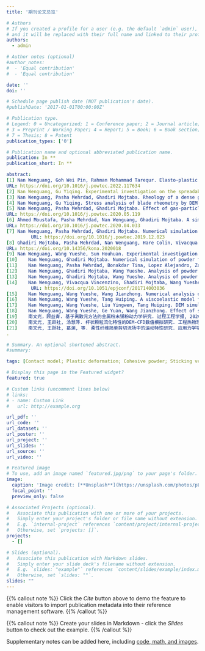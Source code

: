 ```yaml
---
title: '期刊论文总览'

# Authors
# If you created a profile for a user (e.g. the default `admin` user), write the username (folder name) here
# and it will be replaced with their full name and linked to their profile.
authors:
  - admin

# Author notes (optional)
#author_notes:
#  - 'Equal contribution'
#  - 'Equal contribution'

date: ''
doi: ''

# Schedule page publish date (NOT publication's date).
#publishDate: '2017-01-01T00:00:00Z'

# Publication type.
# Legend: 0 = Uncategorized; 1 = Conference paper; 2 = Journal article;
# 3 = Preprint / Working Paper; 4 = Report; 5 = Book; 6 = Book section;
# 7 = Thesis; 8 = Patent
publication_types: ['0']

# Publication name and optional abbreviated publication name.
publication: In **
publication_short: In **

abstract: 
[1]	Nan Wenguang, Goh Wei Pin, Rahman Mohammad Tarequr. Elasto-plastic and adhesive contact: An improved linear model and its application. Powder Technology, 2022, 407: 117634.     
URL: https://doi.org/10.1016/j.powtec.2022.117634
[2]	Nan Wenguang, Gu Yiqing. Experimental investigation on the spreadability of cohesive and frictional powder. Advanced Powder Technology, 2022, 33:103466.     URL: https://doi.org/10.1016/j.apt.2022.103466
[3]	Nan Wenguang, Pasha Mehrdad, Ghadiri Mojtaba. Rheology of a dense granular bed penetrated by a rotating impeller. Powder Technology, 2021, 386: 60-69.     URL: https://doi.org/10.1016/j.powtec.2021.03.029
[4]	Nan Wenguang, Gu Yiqing. Stress analysis of blade rheometry by DEM simulations. Powder Technology, 2020, 376: 332-341.     URL: https://doi.org/10.1016/j.powtec.2020.08.026
[5]	Nan Wenguang, Pasha Mehrdad, Ghadiri Mojtaba. Effect of gas-particle interaction on roller spreading process in additive manufacturing. Powder Technology, 2020, 372: 466-476. 
URL: https://doi.org/10.1016/j.powtec.2020.05.119
[6]	Ahmed Moustafa, Pasha Mehrdad, Nan Wenguang, Ghadiri Mojtaba. A simple method for assessing powder spreadability for additive manufacturing. Powder Technology, 2020, 367: 671-679.     
URL: https://doi.org/10.1016/j.powtec.2020.04.033
[7]	Nan Wenguang, Pasha Mehrdad, Ghadiri Mojtaba. Numerical simulation of particle flow and segregation during roller spreading process in additive manufacturing. Powder Technology, 2020, 364: 811-821. 
         URL: https://doi.org/10.1016/j.powtec.2019.12.023
[8]	Ghadiri Mojtaba, Pasha Mehrdad, Nan Wenguang, Hare Colin, Vivacqua Vincenzino, Zafar Umair, Nezamabadi Saeid, Lopez Alejandro, Pasha Massih, Nadimi Sadegh. Cohesive powder flow: Trends and challenges in characterisation and analysis. KONA Powder and Particle Journal, 2020, 37: 3-18.        
URL: https://doi.org/10.14356/kona.2020018
[9]	Nan Wenguang, Wang Yueshe, Sun Houhuan. Experimental investigation on the packed bed of rodlike particles. Advanced Powder Technology, 2019, 30: 2541-2547.     URL: https://doi.org/10.1016/j.apt.2019.07.034
[10]	Nan Wenguang, Ghadiri Mojtaba. Numerical simulation of powder flow during spreading in additive manufacturing. Powder Technology, 2019, 342: 801-807.     URL: https://doi.org/10.1016/j.powtec.2018.10.056
[11]	Nan Wenguang, Pasha Mehrdad, Bonakdar Tina, Lopez Alejandro, Zafar Umair, Nadimi Sadegh, Ghadiri Mojtaba. Jamming during particle spreading in additive manufacturing. Powder Technology, 2018, 338: 253-262.  Google Scholar被引次数超过100.      URL: https://doi.org/10.1016/j.powtec.2018.07.030
[12]	Nan Wenguang, Ghadiri Mojtaba, Wang Yueshe. Analysis of powder rheometry of FT4: Effect of particle shape. Chemical Engineering Science, 2017, 173: 374-383.     URL: https://doi.org/10.1016/j.ces.2017.08.004
[13]	Nan Wenguang, Ghadiri Mojtaba, Wang Yueshe. Analysis of powder rheometry of FT4: Effect of air flow. Chemical Engineering Science, 2017, 162: 141-151.     URL: https://doi.org/10.1016/j.ces.2017.01.002
[14]	Nan Wenguang, Vivacqua Vincenzino, Ghadiri Mojtaba, Wang Yueshe. Numerical analysis of air effect on the powder flow dynamics in the FT4 powder rheometer. EPJ Web of Conferences, 2017, 140: 03036.  
         URL: https://doi.org/10.1051/epjconf/201714003036
[15]	Nan Wenguang, Wang Yueshe, Wang Jianzhong. Numerical analysis on the fluidization dynamics of rodlike particles. Advanced Powder Technology, 2016, 27: 2265-2276.     URL: https://doi.org/10.1016/j.apt.2016.08.015 
[16]	Nan Wenguang, Wang Yueshe, Tang Huiping. A viscoelastic model for flexible fibers with material damping. Powder Technology, 2015, 276: 175-182.     URL: https://doi.org/10.1016/j.powtec.2015.02.037
[17]	Nan Wenguang, Wang Yueshe, Liu Yingwen, Tang Huiping. DEM simulation of the packing of rodlike particles. Advanced Powder Technology, 2015, 26: 527-536.      URL: https://doi.org/10.1016/j.apt.2014.12.012
[18]	Nan Wenguang, Wang Yueshe, Ge Yuan, Wang Jianzhong. Effect of shape parameters of fiber on the packing structure. Powder Technology, 2014, 261: 210-218.     URL: https://doi.org/10.1016/j.powtec.2014.04.048
[19]	南文光，顾益青. 基于离散元方法的金属粉末铺粉动力学研究. 过程工程学报, 2020, 20(11): 1313-1320.
[20]	南文光, 王跃社, 汤慧萍. 杆状颗粒流化特性的DEM-CFD数值模拟研究. 工程热物理学报, 2015, 36(09): 1942-1946.
[21]	南文光, 王跃社, 葛渊, 等. 柔性纤维简单剪切流场中的运动特性研究. 应用力学学报, 2014, 31(05): 727-733.
.

# Summary. An optional shortened abstract.
#summary: 

tags: [Contact model; Plastic deformation; Cohesive powder; Sticking velocity; DEM; Flowability]

# Display this page in the Featured widget?
featured: true

# Custom links (uncomment lines below)
# links:
# - name: Custom Link
#   url: http://example.org

url_pdf: ''
url_code: ''
url_dataset: ''
url_poster: ''
url_project: ''
url_slides: ''
url_source: ''
url_video: ''

# Featured image
# To use, add an image named `featured.jpg/png` to your page's folder.
image:
  caption: 'Image credit: [**Unsplash**](https://unsplash.com/photos/pLCdAaMFLTE)'
  focal_point: ''
  preview_only: false

# Associated Projects (optional).
#   Associate this publication with one or more of your projects.
#   Simply enter your project's folder or file name without extension.
#   E.g. `internal-project` references `content/project/internal-project/index.md`.
#   Otherwise, set `projects: []`.
projects:
  - []

# Slides (optional).
#   Associate this publication with Markdown slides.
#   Simply enter your slide deck's filename without extension.
#   E.g. `slides: "example"` references `content/slides/example/index.md`.
#   Otherwise, set `slides: ""`.
slides: ""
---
```


{{% callout note %}}
Click the _Cite_ button above to demo the feature to enable visitors to import publication metadata into their reference management software.
{{% /callout %}}

{{% callout note %}}
Create your slides in Markdown - click the _Slides_ button to check out the example.
{{% /callout %}}

Supplementary notes can be added here, including [code, math, and images](https://wowchemy.com/docs/writing-markdown-latex/).
